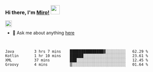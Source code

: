 ### Hi there, I'm [Miro!](https://castariva18.github.io/)  <img src="https://github.com/TheDudeThatCode/TheDudeThatCode/blob/master/Assets/Hi.gif" width="29px">

<a href="https://discord.gg/bhPzjwR">
  <img align="left" alt="Clown Discord" width="21px" src="https://cdn4.iconfinder.com/data/icons/logos-and-brands/512/91_Discord_logo_logos-512.png" />
</a>

<br />

- 💬 Ask me about anything [here](https://github.com/castariva18/castariva18/issues)

<br />

<!--START_SECTION:waka-->
```text
Java         3 hrs 7 mins    ███████████████▓░░░░░░░░░   62.29 % 
Kotlin       1 hr 10 mins    ██████░░░░░░░░░░░░░░░░░░░   23.61 % 
XML          37 mins         ███░░░░░░░░░░░░░░░░░░░░░░   12.45 % 
Groovy       4 mins          ▒░░░░░░░░░░░░░░░░░░░░░░░░   01.64 % 
```
<!--END_SECTION:waka-->
